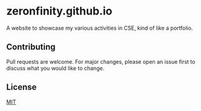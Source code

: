 # zeronfinity.github.io
A website to showcase my various activities in CSE, kind of like a portfolio.

## Contributing
Pull requests are welcome. For major changes, please open an issue first to discuss what you would like to change.

## License
[MIT](https://choosealicense.com/licenses/mit/)
